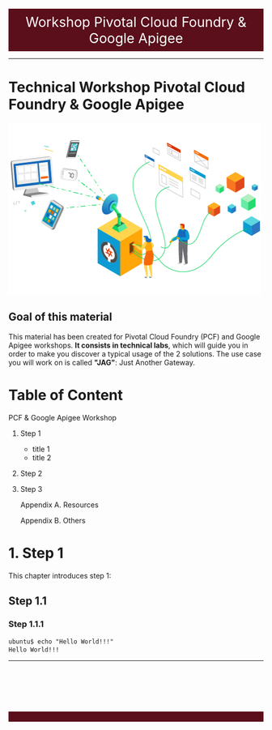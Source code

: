 
<div style="background-color:#5A0F1B;color:white; vertical-align: middle; text-align:center;font-size:190%; padding:10px; margin-top:100px">
 Workshop Pivotal Cloud Foundry & Google Apigee 
</div>

---
# Technical Workshop Pivotal Cloud Foundry & Google Apigee

<img src="img/apigee-pivotal-cloud-foundry.png" width="500" height="339">

## Goal of this material
This material has been created for Pivotal Cloud Foundry (PCF) and Google Apigee workshops.
**It consists in technical labs**, which will guide you in order to make you discover a typical usage of the 2 solutions.
The use case you will work on is called **"JAG"**: Just Another Gateway.

# Table of Content

PCF & Google Apigee Workshop

1. Step 1
    - title 1
    - title 2
2. Step 2
3. Step 3

    Appendix A. Resources

    Appendix B. Others


# 1. Step 1

This chapter introduces step 1:

## Step 1.1

### Step 1.1.1

```code
ubuntu$ echo "Hello World!!!"
Hello World!!!
```


---
<div style="background-color:#5A0F1B;color:white; vertical-align: middle; text-align:center;font-size:190%; padding:10px; margin-top:100px">
</div>
